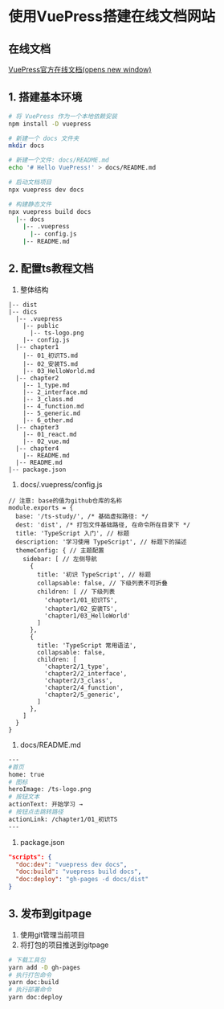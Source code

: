 # 使用VuePress搭建在线文档网站

##  在线文档

[VuePress官方在线文档(opens new window)](https://vuepress.vuejs.org/zh/)

## 1. 搭建基本环境

```bash
# 将 VuePress 作为一个本地依赖安装
npm install -D vuepress

# 新建一个 docs 文件夹
mkdir docs

# 新建一个文件: docs/README.md
echo '# Hello VuePress!' > docs/README.md

# 启动文档项目
npx vuepress dev docs

# 构建静态文件
npx vuepress build docs
  |-- docs
    |-- .vuepress
      |-- config.js
    |-- README.md
```

## 2. 配置ts教程文档

1. 整体结构

```text
|-- dist
|-- dics
  |-- .vuepress
    |-- public
      |-- ts-logo.png
    |-- config.js
  |-- chapter1
    |-- 01_初识TS.md
    |-- 02_安装TS.md
    |-- 03_HelloWorld.md
  |-- chapter2
    |-- 1_type.md
    |-- 2_interface.md
    |-- 3_class.md
    |-- 4_function.md
    |-- 5_generic.md
    |-- 6_other.md
  |-- chapter3
    |-- 01_react.md
    |-- 02_vue.md
  |-- chapter4
    |-- README.md
  |-- README.md
|-- package.json
```

1. docs/.vuepress/config.js

```text
// 注意: base的值为github仓库的名称
module.exports = {
  base: '/ts-study/', /* 基础虚拟路径: */
  dest: 'dist', /* 打包文件基础路径, 在命令所在目录下 */
  title: 'TypeScript 入门', // 标题
  description: '学习使用 TypeScript', // 标题下的描述
  themeConfig: { // 主题配置
    sidebar: [ // 左侧导航
      {
        title: '初识 TypeScript', // 标题
        collapsable: false, // 下级列表不可折叠
        children: [ // 下级列表
          'chapter1/01_初识TS',
          'chapter1/02_安装TS',
          'chapter1/03_HelloWorld'
        ]
      },
      {
        title: 'TypeScript 常用语法',
        collapsable: false,
        children: [
          'chapter2/1_type',
          'chapter2/2_interface',
          'chapter2/3_class',
          'chapter2/4_function',
          'chapter2/5_generic',
        ]
      },
    ]
  }
}
```

1. docs/README.md

```bash
---
#首页
home: true  
# 图标
heroImage: /ts-logo.png
# 按钮文本
actionText: 开始学习 →
# 按钮点击跳转路径
actionLink: /chapter1/01_初识TS
---
```

1. package.json

```json
"scripts": {
  "doc:dev": "vuepress dev docs",
  "doc:build": "vuepress build docs",
  "doc:deploy": "gh-pages -d docs/dist"
}
```

## 3. 发布到gitpage

1. 使用git管理当前项目
2. 将打包的项目推送到gitpage

```bash
# 下载工具包
yarn add -D gh-pages
# 执行打包命令
yarn doc:build
# 执行部署命令
yarn doc:deploy
```